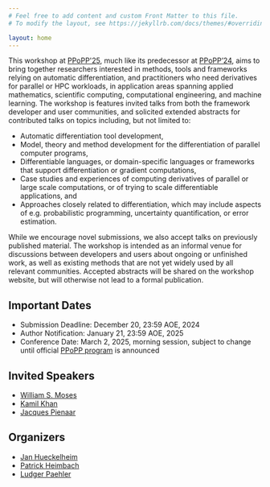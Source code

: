 ```yaml
---
# Feel free to add content and custom Front Matter to this file.
# To modify the layout, see https://jekyllrb.com/docs/themes/#overriding-theme-defaults

layout: home
---
```


This workshop at [PPoPP'25](https://ppopp25.sigplan.org), much like its predecessor at [PPoPP’24](https://ppopp24.sigplan.org/track/PPoPP-2024-workshops-and-tutorials#program), aims to bring together researchers interested in methods, tools and frameworks relying on automatic differentiation, and practitioners who need derivatives for parallel or HPC workloads, in application areas spanning applied mathematics, scientific computing, computational engineering, and machine learning. The workshop is features invited talks from both the framework developer and user communities, and solicited extended abstracts for contributed talks on topics including, but not limited to:

* Automatic differentiation tool development,
* Model, theory and method development for the differentiation of parallel computer programs,
* Differentiable languages, or domain-specific languages or frameworks that support differentiation or gradient computations,
* Case studies and experiences of computing derivatives of parallel or large scale computations, or of trying to scale differentiable applications, and
* Approaches closely related to differentiation, which may include aspects of e.g. probabilistic programming, uncertainty quantification, or error estimation.

While we encourage novel submissions, we also accept talks on previously published material. The workshop is intended as an informal venue for discussions between developers and users about ongoing or unfinished work, as well as existing methods that are not yet widely used by all relevant communities. Accepted abstracts will be shared on the workshop website, but will otherwise not lead to a formal publication.

## Important Dates

* Submission Deadline: December 20, 23:59 AOE, 2024
* Author Notification: January 21, 23:59 AOE, 2025
* Conference Date: March 2, 2025, morning session, subject to change until official [PPoPP program](https://ppopp25.sigplan.org/track/PPoPP-2025-workshops-and-tutorials) is announced

## Invited Speakers

* [William S. Moses](https://wsmoses.com/academic/)
* [Kamil Khan](https://www.eng.mcmaster.ca/chemeng/faculty/dr-kamil-khan/)
* [Jacques Pienaar](https://research.google/people/jacquespienaar/?&type=google)

## Organizers

* [Jan Hueckelheim](https://www.anl.gov/profile/jan-huckelheim)
* [Patrick Heimbach](https://www.jsg.utexas.edu/researcher/patrick_heimbach/)
* [Ludger Paehler](https://ludger.fyi)
